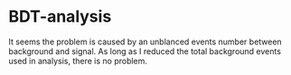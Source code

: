 # BDT-analysis

It seems the problem is caused by an unblanced events number between background and signal. As long as I reduced the total background events used in analysis, there is no problem.
